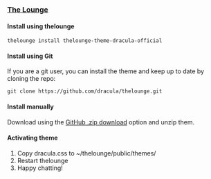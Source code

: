 ### [The Lounge](https://thelounge.chat/)

#### Install using thelounge

    thelounge install thelounge-theme-dracula-official

#### Install using Git

If you are a git user, you can install the theme and keep up to date by cloning the repo:

    git clone https://github.com/dracula/thelounge.git

#### Install manually

Download using the [GitHub .zip download](https://github.com/dracula/thelounge/archive/master.zip) option and unzip them.

#### Activating theme

1. Copy dracula.css to ~/thelounge/public/themes/
2. Restart thelounge
3. Happy chatting!